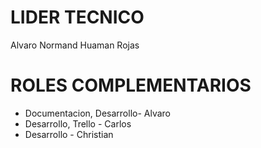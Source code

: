 # LIDER TECNICO
Alvaro Normand Huaman Rojas

# ROLES COMPLEMENTARIOS
* Documentacion, Desarrollo- Alvaro
* Desarrollo, Trello  - Carlos
* Desarrollo - Christian
